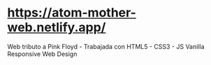 # https://atom-mother-web.netlify.app/
Web tributo a Pink Floyd - Trabajada con HTML5 - CSS3 - JS Vanilla
Responsive Web Design
